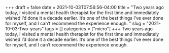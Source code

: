 +++draft = falsedate = 2021-10-03T07:56:56-04:00title = "Two years ago today, I visited a mental health therapist for the first time and immediately wished I’d done it a decade earlier. It’s one of the best things I’ve ever done for myself, and I can’t recommend the experience enough. "slug = "2021-10-03-Two-years"tags = []categories = ["micro"]+++Two years ago today, I visited a mental health therapist for the first time and immediately wished I’d done it a decade earlier. It’s one of the best things I’ve ever done for myself, and I can’t recommend the experience enough. 